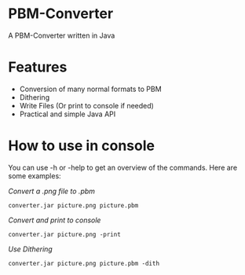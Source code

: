 # PBM-Converter
A PBM-Converter written in Java

# Features
- Conversion of many normal formats to PBM
- Dithering
- Write Files (Or print to console if needed)
- Practical and simple Java API
# How to use in console
You can use -h or -help to get an overview of the commands.
Here are some examples:

*Convert a .png file to .pbm*
```
converter.jar picture.png picture.pbm
```
*Convert and print to console*
```
converter.jar picture.png -print
```
*Use Dithering*
```
converter.jar picture.png picture.pbm -dith
